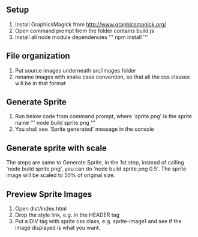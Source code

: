 ## Setup
1. Install GraphicsMagick from http://www.graphicsmagick.org/
2. Open command prompt from the folder contains build.js
3. Install all node module dependencies
 '''
 npm install
 '''

## File organization
1. Put source images underneath src/images folder
2. rename images with snake case convention, so that all the css classes will be in that format

## Generate Sprite
1. Run below code from command prompt, where 'sprite.png' is the sprite name
'''
node build sprite.png
'''
2. You shall see 'Sprite generated' message in the console

## Generate sprite with scale
The steps are same to Generate Sprite, in the 1st step, instead of calling 'node build sprite.png', you can do 'node build sprite.png 0.5'. The sprite image will be scaled to 50% of original size.

## Preview Sprite Images
1. Open dist/index.html
2. Drop the style link, e.g. <link href="content/sprite.css" rel="stylesheet" type="text/css"> in the HEADER tag
3. Put a DIV tag with sprite css class, e.g. sprite-image1 and see if the image displayed is what you want.
